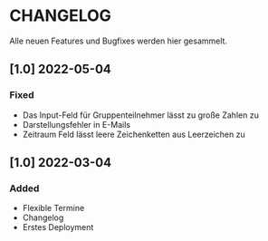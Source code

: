 # CHANGELOG

Alle neuen Features und Bugfixes werden hier gesammelt.

## [1.0] 2022-05-04

### Fixed

- Das Input-Feld für Gruppenteilnehmer lässt zu große Zahlen zu
- Darstellungsfehler in E-Mails
- Zeitraum Feld lässt leere Zeichenketten aus Leerzeichen zu

## [1.0] 2022-03-04

### Added

- Flexible Termine
- Changelog
- Erstes Deployment
